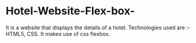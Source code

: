 # Hotel-Website-Flex-box-
It is a website that displays the details of a hotel. Technologies used are :- HTML5, CSS. It makes use of css flexbox.
